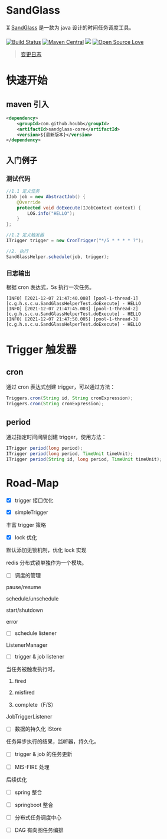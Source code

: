 # SandGlass

⏳ [SandGlass](https://github.com/houbb/sandglass) 是一款为 java 设计的时间任务调度工具。

[![Build Status](https://travis-ci.com/houbb/sandglass.svg?branch=master)](https://travis-ci.com/houbb/sandglass)
[![Maven Central](https://maven-badges.herokuapp.com/maven-central/com.github.houbb/sandglass/badge.svg)](http://mvnrepository.com/artifact/com.github.houbb/sandglass)
[![](https://img.shields.io/badge/license-Apache2-FF0080.svg)](https://github.com/houbb/sandglass/blob/master/LICENSE.txt)
[![Open Source Love](https://badges.frapsoft.com/os/v2/open-source.svg?v=103)](https://github.com/houbb/sandglass)

> [变更日志](https://github.com/houbb/sandglass/blob/master/CHANGELOG.md)

# 快速开始

## maven 引入

```xml
<dependency>
    <groupId>com.github.houbb</groupId>
    <artifactId>sandglass-core</artifactId>
    <version>${最新版本}</version>
</dependency>
```

## 入门例子

### 测试代码

```java
//1.1 定义任务
IJob job = new AbstractJob() {
    @Override
    protected void doExecute(IJobContext context) {
        LOG.info("HELLO");
    }
};

//1.2 定义触发器
ITrigger trigger = new CronTrigger("*/5 * * * * ?");

//2. 执行
SandGlassHelper.schedule(job, trigger);
```

### 日志输出

根据 cron 表达式，5s 执行一次任务。

```
[INFO] [2021-12-07 21:47:40.008] [pool-1-thread-1] [c.g.h.s.c.u.SandGlassHelperTest.doExecute] - HELLO
[INFO] [2021-12-07 21:47:45.003] [pool-1-thread-2] [c.g.h.s.c.u.SandGlassHelperTest.doExecute] - HELLO
[INFO] [2021-12-07 21:47:50.005] [pool-1-thread-3] [c.g.h.s.c.u.SandGlassHelperTest.doExecute] - HELLO
```

# Trigger 触发器

## cron

通过 cron 表达式创建 trigger，可以通过方法：

```java
Triggers.cron(String id, String cronExpression);
Triggers.cron(String cronExpression);
```

## period

通过指定时间间隔创建 trigger，使用方法：

```java
ITrigger period(long period);
ITrigger period(long period, TimeUnit timeUnit);
ITrigger period(String id, long period, TimeUnit timeUnit);
```

# Road-Map

- [x] trigger 接口优化

- [x] simpleTrigger

丰富 trigger 策略

- [x] lock 优化

默认添加无锁机制，优化 lock 实现

redis 分布式锁单独作为一个模块。

- [ ] 调度的管理

pause/resume

schedule/unschedule

start/shutdown

error

- [ ] schedule listener

ListenerManager 

- [ ] trigger & job listener

当任务被触发执行时。

1. fired

2. misfired

3. complete（F/S）

JobTriggerListener

- [ ] 数据的持久化    IStore

任务异步执行的结果，监听器，持久化。

- [ ] trigger & job 的任务更新

- [ ] MIS-FIRE 处理

后续优化

- [ ] spring 整合

- [ ] springboot 整合

- [ ] 分布式任务调度中心

- [ ] DAG 有向图任务编排


